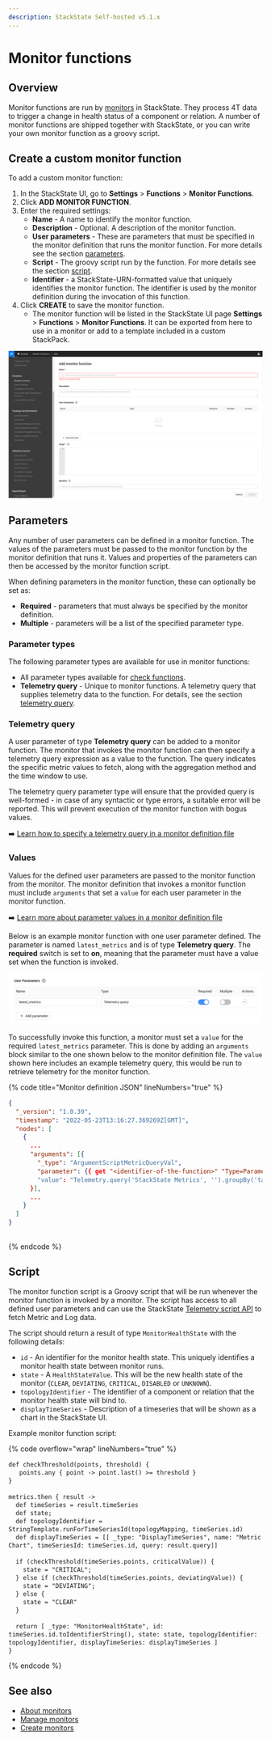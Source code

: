 ```yaml
---
description: StackState Self-hosted v5.1.x
---
```


# Monitor functions

## Overview

Monitor functions are run by [monitors](/use/checks-and-monitors/monitors.md) in StackState. They process 4T data to trigger a change in health status of a component or relation. A number of monitor functions are shipped together with StackState, or you can write your own monitor function as a groovy script.

## Create a custom monitor function

To add a custom monitor function:

1. In the StackState UI, go to **Settings** >  **Functions** > **Monitor Functions**.
2. Click **ADD MONITOR FUNCTION**.
3. Enter the required settings:
   * **Name** - A name to identify the monitor function.
   * **Description** - Optional. A description of the monitor function.
   * **User parameters** - These are parameters that must be specified in the monitor definition that runs the monitor function. For more details see the section [parameters](#parameters).
   * **Script** - The groovy script run by the function. For more details see the section [script](#script).
   * **Identifier** - a StackState-URN-formatted value that uniquely identifies the monitor function. The identifier is used by the monitor definition during the invocation of this function.
4. Click **CREATE** to save the monitor function.
   * The monitor function will be listed in the StackState UI page **Settings** >  **Functions** > **Monitor Functions**. It can be exported from here to use in a monitor or add to a template included in a custom StackPack.

![Add a custom monitor function](../../../.gitbook/assets/v51_add-monitor-function.png)

## Parameters

Any number of user parameters can be defined in a monitor function. The values of the parameters must be passed to the monitor function by the monitor definition that runs it. Values and properties of the parameters can then be accessed by the monitor function script.

When defining parameters in the monitor function, these can optionally be set as:

- **Required** - parameters that must always be specified by the monitor definition.
- **Multiple** - parameters will be a list of the specified parameter type.

### Parameter types

The following parameter types are available for use in monitor functions:

* All parameter types available for [check functions](/develop/developer-guides/custom-functions/check-functions.md#parameter-types).
* **Telemetry query** - Unique to monitor functions. A telemetry query that supplies telemetry data to the function. For details, see the section [telemetry query](#telemetry-query).

### Telemetry query

A user parameter of type **Telemetry query** can be added to a monitor function. The monitor that invokes the monitor function can then specify a telemetry query expression as a value to the function. The query indicates the specific metric values to fetch, along with the aggregation method and the time window to use.

The telemetry query parameter type will ensure that the provided query is well-formed - in case of any syntactic or type errors, a suitable error will be reported. This will prevent execution of the monitor function with bogus values.

➡️ [Learn how to specify a telemetry query in a monitor definition file](/develop/developer-guides/monitors/monitor-stj-file-format.md#telemetry-query)

### Values

Values for the defined user parameters are passed to the monitor function from the monitor. The monitor definition that invokes a monitor function must include `arguments` that set a `value` for each user parameter in the monitor function.

➡️ [Learn more about parameter values in a monitor definition file](/develop/developer-guides/monitors/monitor-stj-file-format.md#arguments)

Below is an example monitor function with one user parameter defined. The parameter is named `latest_metrics` and is of type **Telemetry query**. The **required** switch is set to **on**, meaning that the parameter must have a value set when the function is invoked. 

![`latest_metrics` user parameter in a monitor function](/.gitbook/assets/v51_latest_metrics_user_parameter.png)

To successfully invoke this function, a monitor must set a `value` for the required `latest_metrics` parameter. This is done by adding an `arguments` block similar to the one shown below to the monitor definition file. The `value` shown here includes an example telemetry query, this would be run to retrieve telemetry for the monitor function.

{% code title="Monitor definition JSON" lineNumbers="true" %}
```json
{
  "_version": "1.0.39",
  "timestamp": "2022-05-23T13:16:27.369269Z[GMT]",
  "nodes": [
    {
      ...
      "arguments": [{
        "_type": "ArgumentScriptMetricQueryVal",
        "parameter": {{ get "<identifier-of-the-function>" "Type=Parameter;Name=latest_metrics" }},
        "value": "Telemetry.query('StackState Metrics', '').groupBy('tags.pid', 'tags.createTime', 'host').metricField('cpu_systemPct').start('-1m').aggregation('mean', '15s')"
      }],
      ...
    }
  ]
}
  
```
{% endcode %}

## Script

The monitor function script is a Groovy script that will be run whenever the monitor function is invoked by a monitor. The script has access to all defined user parameters and can use the StackState [Telemetry script API](/develop/reference/scripting/script-apis/telemetry.md) to fetch Metric and Log data.

The script should return a result of type `MonitorHealthState` with the following details:

* `id` - An identifier for the monitor health state. This uniquely identifies a monitor health state between monitor runs.
* `state` - A `HealthStateValue`. This will be the new health state of the monitor (`CLEAR`, `DEVIATING`, `CRITICAL`, `DISABLED` or `UNKNOWN`).
* `topologyIdentifier` - The identifier of a component or relation that the monitor health state will bind to.
* `displayTimeSeries` - Description of a timeseries that will be shown as a chart in the StackState UI.

Example monitor function script:

{% code overflow="wrap" lineNumbers="true" %}
```commandline
def checkThreshold(points, threshold) {
   points.any { point -> point.last() >= threshold }
}

metrics.then { result ->
  def timeSeries = result.timeSeries
  def state;
  def topologyIdentifier = StringTemplate.runForTimeSeriesId(topologyMapping, timeSeries.id)
  def displayTimeSeries = [[ _type: "DisplayTimeSeries", name: "Metric Chart", timeSeriesId: timeSeries.id, query: result.query]]

  if (checkThreshold(timeSeries.points, criticalValue)) {
    state = "CRITICAL";
  } else if (checkThreshold(timeSeries.points, deviatingValue)) {
    state = "DEVIATING";
  } else {
    state = "CLEAR"
  }

  return [ _type: "MonitorHealthState", id: timeSeries.id.toIdentifierString(), state: state, topologyIdentifier: topologyIdentifier, displayTimeSeries: displayTimeSeries ]
}
```
{% endcode %}

## See also 

* [About monitors](/use/checks-and-monitors/monitors.md)
* [Manage monitors](/use/checks-and-monitors/manage-monitors.md)
* [Create monitors](/develop/developer-guides/monitors/create-custom-monitors.md)
